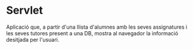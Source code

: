 # Servlet
Aplicació que, a partir d'una llista d'alumnes amb les seves assignatures i les seves tutores present a una DB, mostra al 
navegador la informació desitjada per l'usuari.
